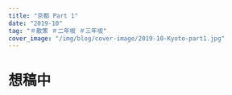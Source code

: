 ```yaml
---
title: "京都 Part 1"
date: "2019-10"
tag: "＃散策 ＃二年坂 ＃三年坂"
cover_image: "/img/blog/cover-image/2019-10-Kyoto-part1.jpg"
---
```

# 想稿中